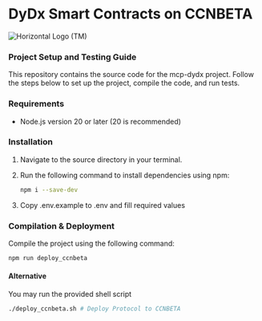 # DyDx Smart Contracts on CCNBETA

![Horizontal Logo (TM)](https://github.com/oort-tech/Olympus/assets/41552663/bc195389-b1ec-4d96-9f23-bb90415b1e36)

### Project Setup and Testing Guide

This repository contains the source code for the mcp-dydx project. Follow the steps below to set up the project, compile the code, and run tests.

### Requirements
- Node.js version 20 or later (20 is recommended)

### Installation
1. Navigate to the source directory in your terminal.
2. Run the following command to install dependencies using npm:

    ```bash
    npm i --save-dev
    ```
3. Copy .env.example to .env and fill required values

### Compilation & Deployment
Compile the project using the following command:

```bash
npm run deploy_ccnbeta
```

#### Alternative

You may run the provided shell script
```bash
./deploy_ccnbeta.sh # Deploy Protocol to CCNBETA
```
